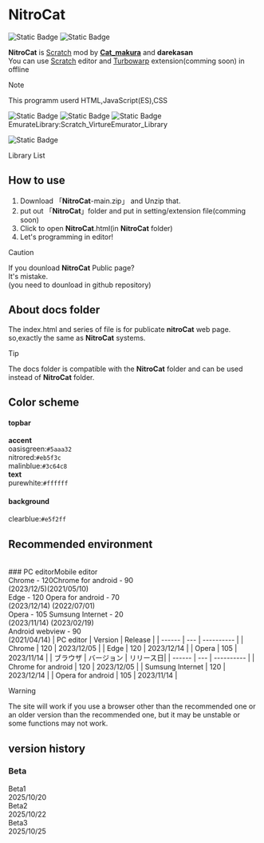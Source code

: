 # NitroCat
![Static Badge](https://img.shields.io/badge/beta3-NitroCat?style=flat&label=NitroCat&labelColor=red&color=gray&link=https%3A%2F%2Fscratch.mit.edu%2Fusers%2FCat_makura%2F)
![Static Badge](https://img.shields.io/badge/Scratch3-mod-gray?style=flat&logo=Scratch&logoColor=yellow&logoSize=10&label=Scartch3&labelColor=blue&link=https%3A%2F%2Fscratch.mit.edu%2F)



**NitroCat** is [Scratch](https://scratch.mit.edu) mod by **[Cat_makura](https://scratch.mit.edu/users/Cat_makura/)** and **darekasan**
<br>You can use [Scratch](https://scratch.mit.edu) editor and [Turbowarp](https://turbowarp.org) extension(comming soon) in offline
> [!NOTE]
> This programm userd HTML,JavaScript(ES),CSS
> 
> ![Static Badge](https://img.shields.io/badge/HTML5-orange?style=for-the-badge&logo=html5&logoColor=red)
> ![Static Badge](https://img.shields.io/badge/Javascript/ES15-lightyellow?style=for-the-badge&logo=javascript&logoColor=yellow)
> ![Static Badge](https://img.shields.io/badge/CSS3-blue?style=for-the-badge&logo=css&logoColor=lightblue)
> <br>EmurateLibrary:Scratch_VirtureEmurator_Library
> 
> ![Static Badge](https://img.shields.io/badge/Scratch__VEL.js-green?style=for-the-badge&logo=javascript&logoColor=white)
>
> Library List
> 
> 

## How to use
1. Download 「**NitroCat**-main.zip」 and Unzip that.
2. put out 「**NitroCat**」folder and put in setting/extension file(comming soon)
3. Click to open **NitroCat**.html(in **NitroCat** folder)
4. Let's programming in editor!
> [!CAUTION]
> If you dounload **NitroCat** Public page?\
> It's mistake.\
> (you need to dounload in github repository)
## About docs folder
The index.html and series of file is for publicate **nitroCat** web page.
<br>so,exactly the same as **NitroCat** systems.
> [!TIP]
> The docs folder is compatible with the **NitroCat** folder and can be used instead of **NitroCat** folder.
## Color scheme
#### topbar
**accent**\
oasisgreen:`#5aaa32`\
nitrored:`#eb5f3c`\
malinblue:`#3c64c8`\
**text**\
purewhite:`#ffffff`
#### background
clearblue:`#e5f2ff `
## Recommended environment
<br>### PC editorMobile editor
<br>Chrome - 120Chrome for android - 90
<br>(2023/12/5)(2021/05/10)
<br>Edge   - 120 Opera for android  - 70 
<br>(2023/12/14)    (2022/07/01)
<br>Opera  - 105      Sumsung Internet   - 20
<br>(2023/11/14)      (2023/02/19)
<br>                  Android webview    - 90
<br>                  (2021/04/14)
| PC editor | Version | Release |
| ------ | --- | ---------- |
| Chrome | 120 | 2023/12/05 |
| Edge   | 120 | 2023/12/14 |
| Opera  | 105 | 2023/11/14 |
| ブラウザ | バージョン | リリース日|
| ------ | --- | ---------- |
| Chrome for android | 120 | 2023/12/05 |
| Sumsung Internet | 120 | 2023/12/14 |
| Opera for android  | 105 | 2023/11/14 |
> [!WARNING]
> The site will work if you use a browser other than the recommended one or an older version than the recommended one, but it may be unstable or some functions may not work.
## version history
### Beta
Beta1
<br>2025/10/20
<br>Beta2
<br>2025/10/22
<br>Beta3
<br>2025/10/25
